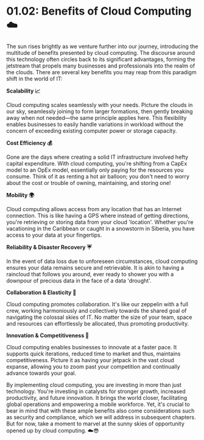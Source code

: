 # 01.02: Benefits of Cloud Computing ☁️

The sun rises brightly as we venture further into our journey, introducing the multitude of benefits presented by cloud computing. The discourse around this technology often circles back to its significant advantages, forming the jetstream that propels many businesses and professionals into the realm of the clouds. There are several key benefits you may reap from this paradigm shift in the world of IT:

**Scalability 📈**

Cloud computing scales seamlessly with your needs. Picture the clouds in our sky, seamlessly joining to form larger formations, then gently breaking away when not needed—the same principle applies here. This flexibility enables businesses to easily handle variations in workload without the concern of exceeding existing computer power or storage capacity. 

**Cost Efficiency 💰**

Gone are the days where creating a solid IT infrastructure involved hefty capital expenditure. With cloud computing, you're shifting from a CapEx model to an OpEx model, essentially only paying for the resources you consume. Think of it as renting a hot air balloon; you don't need to worry about the cost or trouble of owning, maintaining, and storing one!

**Mobility 🌍**

Cloud computing allows access from any location that has an Internet connection. This is like having a GPS where instead of getting directions, you're retrieving or storing data from your cloud 'location'. Whether you're vacationing in the Caribbean or caught in a snowstorm in Siberia, you have access to your data at your fingertips.

**Reliability & Disaster Recovery ☔️**

In the event of data loss due to unforeseen circumstances, cloud computing ensures your data remains secure and retrievable. It is akin to having a raincloud that follows you around, ever ready to shower you with a downpour of precious data in the face of a data 'drought'.

**Collaboration & Elasticity 🤝**

Cloud computing promotes collaboration. It's like our zeppelin with a full crew, working harmoniously and collectively towards the shared goal of navigating the colossal skies of IT. No matter the size of your team, space and resources can effortlessly be allocated, thus promoting productivity.

**Innovation & Competitiveness 🚀**

Cloud computing enables businesses to innovate at a faster pace. It supports quick iterations, reduced time to market and thus, maintains competitiveness. Picture it as having your jetpack in the vast cloud expanse, allowing you to zoom past your competition and continually advance towards your goal.

By implementing cloud computing, you are investing in more than just technology. You're investing in catalysts for stronger growth, increased productivity, and future innovation. It brings the world closer, facilitating global operations and empowering a mobile workforce. Yet, it's crucial to bear in mind that with these ample benefits also come considerations such as security and compliance, which we will address in subsequent chapters. But for now, take a moment to marvel at the sunny skies of opportunity opened up by cloud computing. ☁️😎
